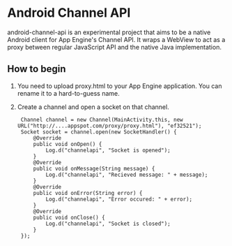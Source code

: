 Android Channel API
===================
android-channel-api is an experimental project that aims to be a native Android client for
App Engine's Channel API. It wraps a WebView to act as a proxy between regular JavaScript
API and the native Java implementation.

How to begin
------------
1. You need to upload proxy.html to your App Engine application. You can rename it
to a hard-to-guess name.
2. Create a channel and open a socket on that channel.

        Channel channel = new Channel(MainActivity.this, new URL("http://....appspot.com/proxy/proxy.html"), "ef32521");
        Socket socket = channel.open(new SocketHandler() {
            @Override
            public void onOpen() {
                Log.d("channelapi", "Socket is opened");
            }
            @Override
            public void onMessage(String message) {
                Log.d("channelapi", "Recieved message: " + message);
            }
            @Override
            public void onError(String error) {
                Log.d("channelapi", "Error occured: " + error);
            }
            @Override
            public void onClose() {
                Log.d("channelapi", "Socket is closed");
            }
        });
